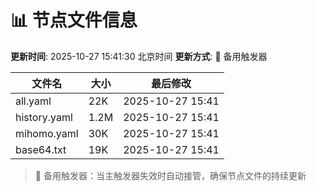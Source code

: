 # 📊 节点文件信息

**更新时间**: 2025-10-27 15:41:30 北京时间
**更新方式**: 🔄 备用触发器

| 文件名 | 大小 | 最后修改 |
|--------|------|----------|
| all.yaml | 22K | 2025-10-27 15:41 |
| history.yaml | 1.2M | 2025-10-27 15:41 |
| mihomo.yaml | 30K | 2025-10-27 15:41 |
| base64.txt | 19K | 2025-10-27 15:41 |

> 🔄 备用触发器：当主触发器失效时自动接管，确保节点文件的持续更新
